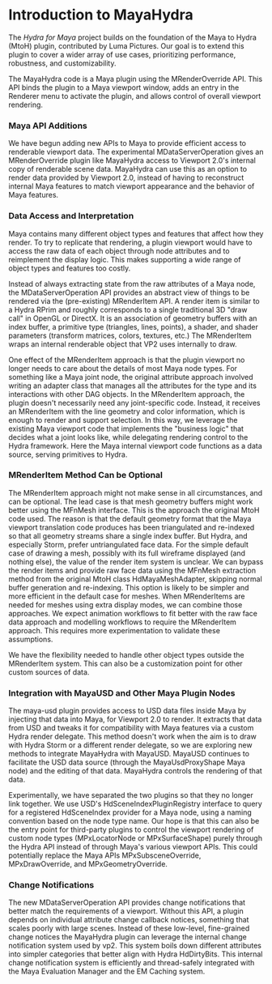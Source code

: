 # Introduction to MayaHydra

The _Hydra for Maya_ project builds on the foundation of the Maya to Hydra (MtoH) plugin, contributed by Luma Pictures.  Our goal is to extend this plugin to cover a wider array of use cases, prioritizing performance, robustness, and customizability.

The MayaHydra code is a Maya plugin using the MRenderOverride API. This API binds the plugin to a Maya viewport window, adds an entry in the Renderer menu to activate the plugin, and allows control of overall viewport rendering.

### Maya API Additions

We have begun adding new APIs to Maya to provide efficient access to renderable viewport data.  The experimental MDataServerOperation gives an MRenderOverride plugin like MayaHydra access to Viewport 2.0's internal copy of renderable scene data.  MayaHydra can use this as an option to render data provided by Viewport 2.0, instead of having to reconstruct internal Maya features to match viewport appearance and the behavior of Maya features.

### Data Access and Interpretation

Maya contains many different object types and features that affect how they render.  To try to replicate that rendering, a plugin viewport would have to access the raw data of each object through node attributes and to reimplement the display logic. This makes supporting a wide range of object types and features too costly.

Instead of always extracting state from the raw attributes of a Maya node, the MDataServerOperation API provides an abstract view of things to be rendered via the (pre-existing) MRenderItem API.  A render item is similar to a Hydra RPrim and roughly corresponds to a single traditional 3D "draw call" in OpenGL or DirectX. It is an association of geometry buffers with an index buffer, a primitive type (triangles, lines, points), a shader, and shader parameters (transform matrices, colors, textures, etc.)  The MRenderItem wraps an internal renderable object that VP2 uses internally to draw.

One effect of the MRenderItem approach is that the plugin viewport no longer needs to care about the details of most Maya node types.  For something like a Maya joint node, the original attribute approach involved writing an adapter class that manages all the attributes for the type and its interactions with other DAG objects.  In the MRenderItem approach, the plugin doesn't necessarily need any joint-specific code.  Instead, it receives an MRenderItem with the line geometry and color information, which is enough to render and support selection.  In this way, we leverage the existing Maya viewport code that implements the "business logic" that decides what a joint looks like, while delegating rendering control to the Hydra framework.  Here the Maya internal viewport code functions as a data source, serving primitives to Hydra.

### MRenderItem Method Can be Optional

The MRenderItem approach might not make sense in all circumstances, and can be optional.  The lead case is that mesh geometry buffers might work better using the MFnMesh interface. This is the approach the original MtoH code used. The reason is that the default geometry format that the Maya viewport translation code produces has been triangulated and re-indexed so that all geometry streams share a single index buffer.  But Hydra, and especially Storm, prefer untriangulated face data.  For the simple default case of drawing a mesh, possibly with its full wireframe displayed (and nothing else), the value of the render item system is unclear.  We can bypass the render items and provide raw face data using the MFnMesh extraction method from the original MtoH class HdMayaMeshAdapter, skipping normal buffer generation and re-indexing.  This option is likely to be simpler and more efficient in the default case for meshes.  When MRenderItems are needed for meshes using extra display modes, we can combine those approaches.  We expect animation workflows to fit better with the raw face data approach and modelling workflows to require the MRenderItem approach.  This requires more experimentation to validate these assumptions.

We have the flexibility needed to handle other object types outside the MRenderItem system.  This can also be a customization point for other custom sources of data.

### Integration with MayaUSD and Other Maya Plugin Nodes

The maya-usd plugin provides access to USD data files inside Maya by injecting that data into Maya, for Viewport 2.0 to render.  It extracts that data from USD and tweaks it for compatibility with Maya features via a custom Hydra render delegate.  This method doesn't work when the aim is to draw with Hydra Storm or a different render delegate, so we are exploring new methods to integrate MayaHydra with MayaUSD.  MayaUSD continues to facilitate the USD data source (through the MayaUsdProxyShape Maya node) and the editing of that data.  MayaHydra controls the rendering of that data.

Experimentally, we have separated the two plugins so that they no longer link together.  We use USD's HdSceneIndexPluginRegistry interface to query for a registered HdSceneIndex provider for a Maya node, using a naming convention based on the node type name.  Our hope is that this can also be the entry point for third-party plugins to control the viewport rendering of custom node types (MPxLocatorNode or MPxSurfaceShape) purely through the Hydra API instead of through Maya's various viewport APIs.  This could potentially replace the Maya APIs MPxSubsceneOverride, MPxDrawOverride, and MPxGeometryOverride.  

### Change Notifications

The new MDataServerOperation API provides change notifications that better match the requirements of a viewport.  Without this API, a plugin depends on individual attribute change callback notices, something that scales poorly with large scenes.  Instead of these low-level, fine-grained change notices the MayaHydra plugin can leverage the internal change notification system used by vp2.  This system boils down different attributes into simpler categories that better align with Hydra HdDirtyBits.  This internal change notification system is efficiently and thread-safely integrated with the Maya Evaluation Manager and the EM Caching system.
